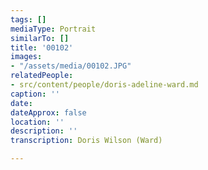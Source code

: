 ```yaml
---
tags: []
mediaType: Portrait
similarTo: []
title: '00102'
images:
- "/assets/media/00102.JPG"
relatedPeople:
- src/content/people/doris-adeline-ward.md
caption: ''
date: 
dateApprox: false
location: ''
description: ''
transcription: Doris Wilson (Ward)

---
```

